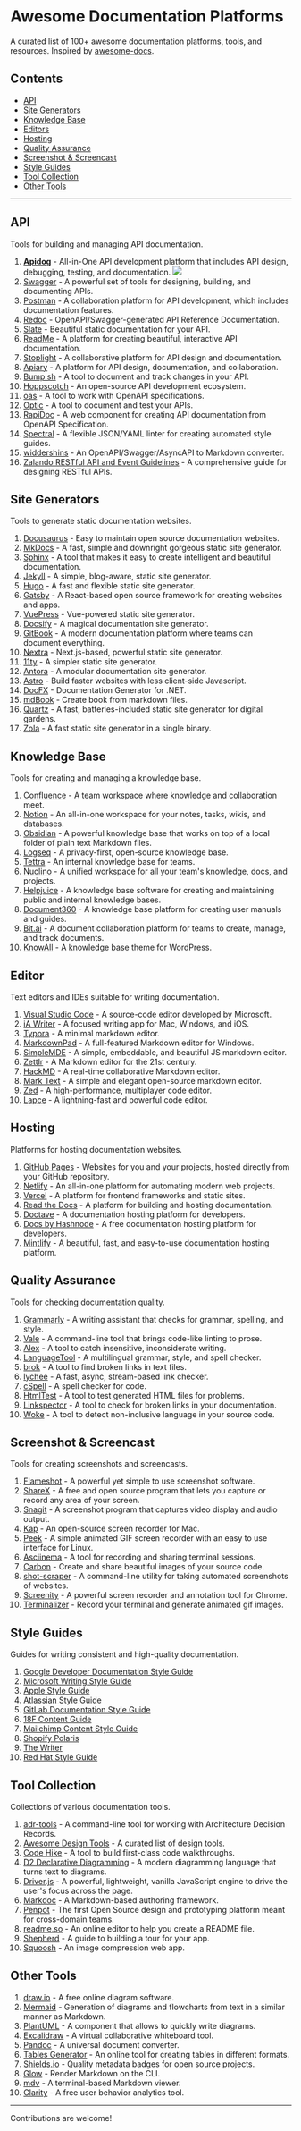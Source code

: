 # Awesome Documentation Platforms

A curated list of 100+ awesome documentation platforms, tools, and resources. Inspired by [awesome-docs](https://github.com/testthedocs/awesome-docs).

## Contents

- [API](#api)
- [Site Generators](#site-generators)
- [Knowledge Base](#knowledge-base)
- [Editors](#editor)
- [Hosting](#hosting)
- [Quality Assurance](#quality-assurance)
- [Screenshot & Screencast](#screenshot--screencast)
- [Style Guides](#style-guides)
- [Tool Collection](#tool-collection)
- [Other Tools](#other-tools)

---

## API

Tools for building and managing API documentation.

1.  **[Apidog](https://apidog.com/)** - All-in-One API development platform that includes API design, debugging, testing, and documentation.
[![](https://assets.apidog.com/static/www/assets/images/20250606/api-design-first.png)](https://apidog.com)
2.  [Swagger](https://swagger.io/) - A powerful set of tools for designing, building, and documenting APIs.
3.  [Postman](https://www.postman.com/) - A collaboration platform for API development, which includes documentation features.
4.  [Redoc](https://github.com/Redocly/redoc) - OpenAPI/Swagger-generated API Reference Documentation.
5.  [Slate](https://github.com/slatedocs/slate) - Beautiful static documentation for your API.
6.  [ReadMe](https://readme.com/) - A platform for creating beautiful, interactive API documentation.
7.  [Stoplight](https://stoplight.io/) - A collaborative platform for API design and documentation.
8.  [Apiary](https://apiary.io/) - A platform for API design, documentation, and collaboration.
9.  [Bump.sh](https://bump.sh/) - A tool to document and track changes in your API.
10. [Hoppscotch](https://hoppscotch.io/) - An open-source API development ecosystem.
11. [oas](https://github.com/readme/oas) - A tool to work with OpenAPI specifications.
12. [Optic](https://www.useoptic.com/) - A tool to document and test your APIs.
13. [RapiDoc](https://rapidocweb.com/) - A web component for creating API documentation from OpenAPI Specification.
14. [Spectral](https://github.com/stoplightio/spectral) - A flexible JSON/YAML linter for creating automated style guides.
15. [widdershins](https://github.com/Mermade/widdershins) - An OpenAPI/Swagger/AsyncAPI to Markdown converter.
16. [Zalando RESTful API and Event Guidelines](https://opensource.zalando.com/restful-api-guidelines/) - A comprehensive guide for designing RESTful APIs.

## Site Generators

Tools to generate static documentation websites.

1.  [Docusaurus](https://docusaurus.io/) - Easy to maintain open source documentation websites.
2.  [MkDocs](https://www.mkdocs.org/) - A fast, simple and downright gorgeous static site generator.
3.  [Sphinx](https://www.sphinx-doc.org/en/master/) - A tool that makes it easy to create intelligent and beautiful documentation.
4.  [Jekyll](https://jekyllrb.com/) - A simple, blog-aware, static site generator.
5.  [Hugo](https://gohugo.io/) - A fast and flexible static site generator.
6.  [Gatsby](https://www.gatsbyjs.com/) - A React-based open source framework for creating websites and apps.
7.  [VuePress](https://vuepress.vuejs.org/) - Vue-powered static site generator.
8.  [Docsify](https://docsify.js.org/#/) - A magical documentation site generator.
9.  [GitBook](https://www.gitbook.com/) - A modern documentation platform where teams can document everything.
10. [Nextra](https://nextra.site/) - Next.js-based, powerful static site generator.
11. [11ty](https://www.11ty.dev/) - A simpler static site generator.
12. [Antora](https://antora.org/) - A modular documentation site generator.
13. [Astro](https://astro.build/) - Build faster websites with less client-side Javascript.
14. [DocFX](https://dotnet.github.io/docfx/) - Documentation Generator for .NET.
15. [mdBook](https://rust-lang.github.io/mdBook/) - Create book from markdown files.
16. [Quartz](https://quartz.jzhao.xyz/) - A fast, batteries-included static site generator for digital gardens.
17. [Zola](https://www.getzola.org/) - A fast static site generator in a single binary.

## Knowledge Base

Tools for creating and managing a knowledge base.

1.  [Confluence](https://www.atlassian.com/software/confluence) - A team workspace where knowledge and collaboration meet.
2.  [Notion](https://www.notion.so/) - An all-in-one workspace for your notes, tasks, wikis, and databases.
3.  [Obsidian](https://obsidian.md/) - A powerful knowledge base that works on top of a local folder of plain text Markdown files.
4.  [Logseq](https://logseq.com/) - A privacy-first, open-source knowledge base.
5.  [Tettra](https://tettra.com/) - An internal knowledge base for teams.
6.  [Nuclino](https://www.nuclino.com/) - A unified workspace for all your team's knowledge, docs, and projects.
7.  [Helpjuice](https://helpjuice.com/) - A knowledge base software for creating and maintaining public and internal knowledge bases.
8.  [Document360](https://document360.com/) - A knowledge base platform for creating user manuals and guides.
9.  [Bit.ai](https://bit.ai/) - A document collaboration platform for teams to create, manage, and track documents.
10. [KnowAll](https://herothemes.com/themes/knowall-knowledge-base-wordpress-theme/) - A knowledge base theme for WordPress.

## Editor

Text editors and IDEs suitable for writing documentation.

1.  [Visual Studio Code](https://code.visualstudio.com/) - A source-code editor developed by Microsoft.
2.  [iA Writer](https://ia.net/writer) - A focused writing app for Mac, Windows, and iOS.
3.  [Typora](https://typora.io/) - A minimal markdown editor.
4.  [MarkdownPad](http://markdownpad.com/) - A full-featured Markdown editor for Windows.
5.  [SimpleMDE](https://simplemde.com/) - A simple, embeddable, and beautiful JS markdown editor.
6.  [Zettlr](https://www.zettlr.com/) - A Markdown editor for the 21st century.
7.  [HackMD](https://hackmd.io/) - A real-time collaborative Markdown editor.
8.  [Mark Text](https://marktext.app/) - A simple and elegant open-source markdown editor.
9.  [Zed](https://zed.dev/) - A high-performance, multiplayer code editor.
10. [Lapce](https://lapce.dev/) - A lightning-fast and powerful code editor.

## Hosting

Platforms for hosting documentation websites.

1.  [GitHub Pages](https://pages.github.com/) - Websites for you and your projects, hosted directly from your GitHub repository.
2.  [Netlify](https://www.netlify.com/) - An all-in-one platform for automating modern web projects.
3.  [Vercel](https://vercel.com/) - A platform for frontend frameworks and static sites.
4.  [Read the Docs](https://readthedocs.org/) - A platform for building and hosting documentation.
5.  [Doctave](https://doctave.com/) - A documentation hosting platform for developers.
6.  [Docs by Hashnode](https://hashnode.com/docs) - A free documentation hosting platform for developers.
7.  [Mintlify](https://mintlify.com/) - A beautiful, fast, and easy-to-use documentation hosting platform.

## Quality Assurance

Tools for checking documentation quality.

1.  [Grammarly](https://www.grammarly.com/) - A writing assistant that checks for grammar, spelling, and style.
2.  [Vale](https://vale.sh/) - A command-line tool that brings code-like linting to prose.
3.  [Alex](https://alexjs.com/) - A tool to catch insensitive, inconsiderate writing.
4.  [LanguageTool](https://languagetool.org/) - A multilingual grammar, style, and spell checker.
5.  [brok](https://github.com/small-hack/brok) - A tool to find broken links in text files.
6.  [lychee](https://github.com/lycheeverse/lychee) - A fast, async, stream-based link checker.
7.  [cSpell](https://streetsidesoftware.com/cspell/) - A spell checker for code.
8.  [HtmlTest](https://github.com/wjdp/htmltest) - A tool to test generated HTML files for problems.
9.  [Linkspector](https://github.com/stefanbrechbuehl/link-spector) - A tool to check for broken links in your documentation.
10. [Woke](https://github.com/get-woke/woke) - A tool to detect non-inclusive language in your source code.

## Screenshot & Screencast

Tools for creating screenshots and screencasts.

1.  [Flameshot](https://flameshot.org/) - A powerful yet simple to use screenshot software.
2.  [ShareX](https://getsharex.com/) - A free and open source program that lets you capture or record any area of your screen.
3.  [Snagit](https://www.techsmith.com/screen-capture.html) - A screenshot program that captures video display and audio output.
4.  [Kap](https://getkap.co/) - An open-source screen recorder for Mac.
5.  [Peek](https://github.com/phw/peek) - A simple animated GIF screen recorder with an easy to use interface for Linux.
6.  [Asciinema](https://asciinema.org/) - A tool for recording and sharing terminal sessions.
7.  [Carbon](https://carbon.now.sh/) - Create and share beautiful images of your source code.
8.  [shot-scraper](https://github.com/simonw/shot-scraper) - A command-line utility for taking automated screenshots of websites.
9.  [Screenity](https://github.com/alyssaxuu/screenity) - A powerful screen recorder and annotation tool for Chrome.
10. [Terminalizer](https://terminalizer.com/) - Record your terminal and generate animated gif images.

## Style Guides

Guides for writing consistent and high-quality documentation.

1.  [Google Developer Documentation Style Guide](https://developers.google.com/style)
2.  [Microsoft Writing Style Guide](https://docs.microsoft.com/en-us/style-guide/welcome/)
3.  [Apple Style Guide](https://help.apple.com/applestyleguide/)
4.  [Atlassian Style Guide](https://atlassian.design/content/writing-style)
5.  [GitLab Documentation Style Guide](https://docs.gitlab.com/ee/development/documentation/styleguide/)
6.  [18F Content Guide](https://content-guide.18f.gov/)
7.  [Mailchimp Content Style Guide](https://styleguide.mailchimp.com/content/)
8.  [Shopify Polaris](https://polaris.shopify.com/content/voice-and-tone)
9.  [The Writer](https://www.thewriter.com/what-we-do/tone-of-voice/)
10. [Red Hat Style Guide](https://stylepedia.net/style/)

## Tool Collection

Collections of various documentation tools.

1.  [adr-tools](https://github.com/npryce/adr-tools) - A command-line tool for working with Architecture Decision Records.
2.  [Awesome Design Tools](https://github.com/goabstract/Awesome-Design-Tools) - A curated list of design tools.
3.  [Code Hike](https://codehike.org/) - A tool to build first-class code walkthroughs.
4.  [D2 Declarative Diagramming](https://d2lang.com/) - A modern diagramming language that turns text to diagrams.
5.  [Driver.js](https://driverjs.com/) - A powerful, lightweight, vanilla JavaScript engine to drive the user's focus across the page.
6.  [Markdoc](https://markdoc.dev/) - A Markdown-based authoring framework.
7.  [Penpot](https://penpot.app/) - The first Open Source design and prototyping platform meant for cross-domain teams.
8.  [readme.so](https://readme.so/) - An online editor to help you create a README file.
9.  [Shepherd](https://shepherdjs.dev/) - A guide to building a tour for your app.
10. [Squoosh](https://squoosh.app/) - An image compression web app.

## Other Tools

1.  [draw.io](https://www.drawio.com/) - A free online diagram software.
2.  [Mermaid](https://mermaid-js.github.io/mermaid/#/) - Generation of diagrams and flowcharts from text in a similar manner as Markdown.
3.  [PlantUML](https://plantuml.com/) - A component that allows to quickly write diagrams.
4.  [Excalidraw](https://excalidraw.com/) - A virtual collaborative whiteboard tool.
5.  [Pandoc](https://pandoc.org/) - A universal document converter.
6.  [Tables Generator](https://www.tablesgenerator.com/) - An online tool for creating tables in different formats.
7.  [Shields.io](https://shields.io/) - Quality metadata badges for open source projects.
8.  [Glow](https://github.com/charmbracelet/glow) - Render Markdown on the CLI.
9.  [mdv](https://github.com/axiros/mdv) - A terminal-based Markdown viewer.
10. [Clarity](https://clarity.microsoft.com/) - A free user behavior analytics tool.

---
Contributions are welcome!
